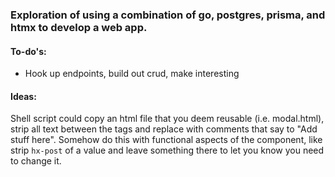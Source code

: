 ### Exploration of using a combination of go, postgres, prisma, and htmx to develop a web app. 

#### To-do's:
- Hook up endpoints, build out crud, make interesting

#### Ideas:
Shell script could copy an html file that you deem reusable (i.e. modal.html), strip all text between the tags and replace with comments that say to "Add stuff here". Somehow do this with functional aspects of the component, like strip `hx-post` of a value and leave something there to let you know you need to change it. 

